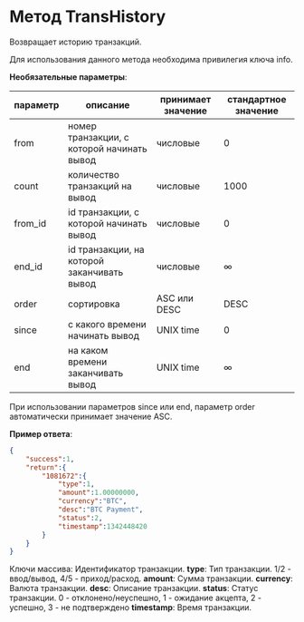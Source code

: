 # Метод TransHistory

Возвращает историю транзакций.

Для использования данного метода необходима привилегия ключа info.

**Необязательные параметры**:

**параметр** | **описание** | **принимает значение** | **стандартное значение**
------------ | ------------ | ------------- | -------------
from | номер транзакции, с которой начинать вывод | числовые | 0
count | количество транзакций на вывод | числовые | 1000
from_id | id транзакции, с которой начинать вывод | числовые | 0
end_id | id транзакции, на которой заканчивать вывод | числовые | ∞
order | сортировка | ASC или DESC | DESC
since | с какого времени начинать вывод | UNIX time | 0
end | на каком времени заканчивать вывод | UNIX time | ∞

При использовании параметров since или end, параметр order автоматически принимает значение ASC.

**Пример ответа**:
```json
{
	"success":1,
	"return":{
		"1081672":{
			"type":1,
			"amount":1.00000000,
			"currency":"BTC",
			"desc":"BTC Payment",
			"status":2,
			"timestamp":1342448420
		}
	}
}
```

Ключи массива: Идентификатор транзакции.
**type**: Тип транзакции. 1/2 - ввод/вывод, 4/5 - приход/расход.
**amount**: Сумма транзакции.
**currency**: Валюта транзакции.
**desc**: Описание транзакции.
**status**: Статус транзакции. 0 - отклонено/неуспешно, 1 - ожидание акцепта, 2 - успешно, 3 - не подтверждено
**timestamp**: Время транзакции.
